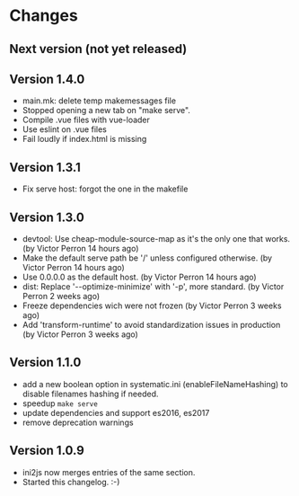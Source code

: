 Changes
=======

Next version (not yet released)
-------------------------------

Version 1.4.0
-------------
- main.mk: delete temp makemessages file
- Stopped opening a new tab on "make serve".
- Compile .vue files with vue-loader
- Use eslint on .vue files
- Fail loudly if index.html is missing

Version 1.3.1
-------------
- Fix serve host: forgot the one in the makefile

Version 1.3.0
-------------

- devtool: Use cheap-module-source-map as it's the only one that works. (by Victor Perron 14 hours ago)
- Make the default serve path be '/' unless configured otherwise. (by Victor Perron 14 hours ago)
- Use 0.0.0.0 as the default host. (by Victor Perron 14 hours ago)
- dist: Replace '--optimize-minimize' with '-p', more standard. (by Victor Perron 2 weeks ago)
- Freeze dependencies wich were not frozen (by Victor Perron 3 weeks ago)
- Add 'transform-runtime' to avoid standardization issues in production (by Victor Perron 3 weeks ago)

Version 1.1.0
-------------

- add a new boolean option in systematic.ini (enableFileNameHashing) to disable filenames hashing if needed.
- speedup `make serve`
- update dependencies and support es2016, es2017
- remove deprecation warnings

Version 1.0.9
-------------

- ini2js now merges entries of the same section.
- Started this changelog. :-)
